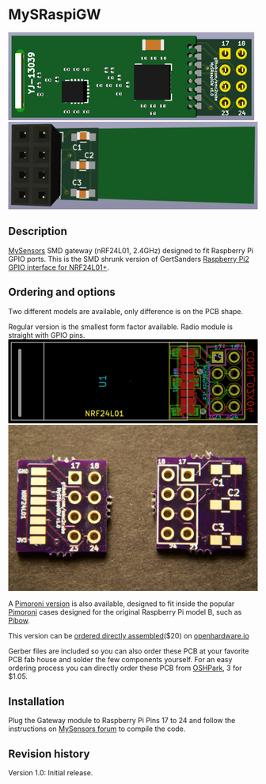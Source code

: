 MySRaspiGW
==========

![KiCad 3D top view](https://raw.githubusercontent.com/emc2cube/MySRaspiGW/master/Regular_PA_LNA/img/MySRaspiGW-3Dtop.png)
![KiCad 3D bot view](https://raw.githubusercontent.com/emc2cube/MySRaspiGW/master/Regular_PA_LNA/img/MySRaspiGW-3Dbot.png)


Description
-----------

[MySensors](http://www.mysensors.org) SMD gateway (nRF24L01, 2.4GHz) designed to fit Raspberry Pi GPIO ports.
This is the SMD shrunk version of GertSanders [Raspberry Pi2 GPIO interface for NRF24L01+](https://www.openhardware.io/view/17/Raspberry-Pi2-GPIO-interface-for-NRF24L01).


Ordering and options
--------

Two different models are available, only difference is on the PCB shape.

Regular version is the smallest form factor available. Radio module is straight with GPIO pins.
![MySRaspiGW regular Kicad PCB](https://raw.githubusercontent.com/emc2cube/MySRaspiGW/master/Regular_PA_LNA/img/MySRaspiGW-PCB.png)
![MySRaspiGW regular PCB](https://raw.githubusercontent.com/emc2cube/MySRaspiGW/master/Regular_PA_LNA/img/MySRaspiGW_PCB.jpg)

A [Pimoroni version](https://www.github.com/emc2cube/MySRaspiGW/tree/master/Pimoroni_PA_LNA/) is also available, designed to fit inside the popular [Pimoroni](http://pimoroni.com) cases designed for the original Raspberry Pi model B, such as [Pibow](https://www.raspberrypi.org/blog/pibow/).

This version can be [ordered directly assembled](https://www.openhardware.io/order/116/ASMBL1X)($20) on [openhardware.io](https://www.openhardware.io/view/116/MySRaspiGW-PALNA)

Gerber files are included so you can also order these PCB at your favorite PCB fab house and solder the few components yourself.
For an easy ordering process you can directly order these PCB from [OSHPark](https://oshpark.com/shared_projects/183xUT60), 3 for $1.05.


Installation
-------

Plug the Gateway module to Raspberry Pi Pins 17 to 24 and follow the instructions on [MySensors forum](https://forum.mysensors.org/topic/2437/step-by-step-procedure-to-connect-the-nrf24l01-to-the-gpio-pins-and-use-the-raspberry-as-a-serial-gateway) to compile the code.


Revision history
----------------

Version 1.0: Initial release.